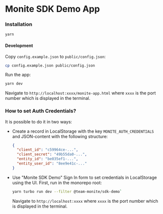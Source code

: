 # Monite SDK Demo App

### Installation

```bash
yarn
```

#### Development

Copy `config.example.json` to `public/config.json`:

```bash
cp config.example.json public/config.json
```

Run the app:

```bash
yarn dev
```

Navigate to `http://localhost:xxxx/monite-app.html` where `xxxx` is the port number which is displayed in the terminal.

### How to set Auth Credentials?

It is possible to do it in two ways:

- Create a record in LocalStorage with the key `MONITE_AUTH_CREDENTIALS` and JSON-content with the following structure:

  ```json
  {
    "client_id": "c59964ce-...",
    "client_secret": "49b55da0-...",
    "entity_id": "be035ef1-...",
    "entity_user_id": "8ee9e41c-..."
  }
  ```

- Use "Monite SDK Demo" Sign In form to set credentials in LocalStorage using the UI.
  First, run in the monorepo root:
  ```bash
  yarn turbo run dev --filter @team-monite/sdk-demo`
  ```
  Navigate to `http://localhost:xxxx` where `xxxx` is the port number which is displayed in the terminal.
